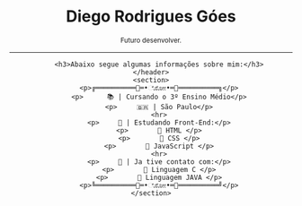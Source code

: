  <header>
        <h1> Diego Rodrigues Góes </h1>
        <small>Futuro desenvolver.</small>
        <hr>

        <h3>Abaixo segue algumas informações sobre mim:</h3>
    </header>
    <section>
        <p>╔══════════💠═•ೋೋ•═💠══════════╗</p>
        <p> ⠀⠀⠀⠀📚 | Cursando o 3º Ensino Médio</p>
        <p>⠀⠀⠀⠀🇧🇷 | São Paulo</p>
        <hr>
        <p> ⠀⠀⠀📲 | Estudando Front-End:</p>
        <p>⠀⠀⠀⠀⠀⠀🔅 HTML </p>
        <p>⠀⠀⠀⠀⠀⠀🔅 CSS </p>
        <p>⠀⠀⠀⠀⠀⠀🔅 JavaScript </p>
        <hr>
        <p> ⠀⠀⠀🧰 | Ja tive contato com:</p>
        <p>⠀⠀⠀⠀⠀⠀🔅 Linguagem C </p>
        <p>⠀⠀⠀⠀⠀⠀🔅 Linguagem JAVA </p>
        <p>╚══════════💠═•ೋೋ•═💠══════════╝</p>
    </section>
